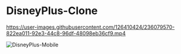 # DisneyPlus-Clone


https://user-images.githubusercontent.com/126410424/236079570-822ea011-92e3-44c8-96df-48098eb36cf9.mp4

![DisneyPlus-Mobile](https://user-images.githubusercontent.com/126410424/236079586-561af0fa-aa0e-483e-aea5-cb96fa600f96.png)
